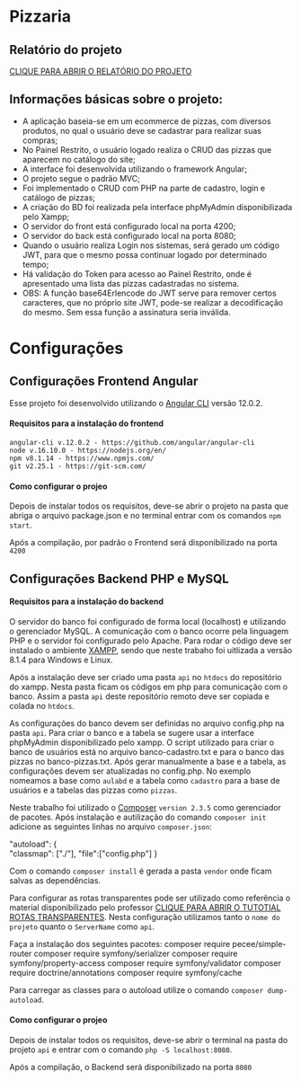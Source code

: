 # Pizzaria

## Relatório do projeto

[CLIQUE PARA ABRIR O RELATÓRIO DO PROJETO](https://docs.google.com/document/d/137GubXS3HyKLAk3oGIvqLc2T_CFyy_A9/edit?usp=sharing&ouid=115879622815069047243&rtpof=true&sd=true)

## Informações básicas sobre o projeto:

  - A aplicação baseia-se em um ecommerce de pizzas, com diversos produtos, no qual o usuário deve se cadastrar para realizar suas compras;  
  - No Painel Restrito, o usuário logado realiza o CRUD das pizzas que aparecem no catálogo do site; 
  - A interface foi desenvolvida utilizando o framework Angular;
  - O projeto segue o padrão MVC;
  - Foi implementado o CRUD com PHP na parte de cadastro, login e catálogo de pizzas;
  - A criação do BD foi realizada pela interface phpMyAdmin disponibilizada pelo Xampp;
  - O servidor do front está configurado local na porta 4200;
  - O servidor do back está configurado local na porta 8080;
  - Quando o usuário realiza Login nos sistemas, será gerado um código JWT, para que o mesmo possa continuar logado por determinado tempo;
  - Há validação do Token para acesso ao Painel Restrito, onde é apresentado uma lista das pizzas cadastradas no sistema. 
  - OBS: A função base64Erlencode do JWT serve para remover certos caracteres, que no próprio site JWT, pode-se realizar a decodificação do mesmo. Sem essa função a assinatura seria inválida.

# Configurações

## Configurações Frontend Angular 

Esse projeto foi desenvolvido utilizando o [Angular CLI](https://github.com/angular/angular-cli) versão 12.0.2.

#### Requisitos para a instalação do frontend

    angular-cli v.12.0.2 - https://github.com/angular/angular-cli
    node v.16.10.0 - https://nodejs.org/en/
    npm v8.1.14 - https://www.npmjs.com/
    git v2.25.1 - https://git-scm.com/
    
#### Como configurar o projeo

Depois de instalar todos os requisitos, deve-se abrir o projeto na pasta que abriga o arquivo package.json e no terminal entrar com os comandos `npm start`.

Após a compilação, por padrão o Frontend será disponibilizado na porta `4200`

## Configurações Backend PHP e MySQL

#### Requisitos para a instalação do backend
O servidor do banco foi configurado de forma local (localhost) e utilizando o gerenciador MySQL. A comunicação com o banco ocorre pela linguagem PHP e o servidor foi configurado pelo Apache. Para rodar o código deve ser instalado o ambiente [XAMPP](https://www.apachefriends.org/index.html), sendo que neste trabaho foi uitlizada a versão 8.1.4 para Windows e Linux.


Após a instalação deve ser criado uma pasta `api` no `htdocs` do repositório do xampp. Nesta pasta ficam os códigos em php para comunicação com o banco. Assim a pasta `api` deste repositório remoto deve ser copiada e colada no `htdocs`. 

As configurações do banco devem ser definidas no arquivo config.php na pasta `api`. Para criar o banco e a tabela se sugere usar a interface phpMyAdmin disponibilizado pelo xampp. O script utilizado para criar o banco de usuários está no arquivo banco-cadastro.txt e para o banco das pizzas no banco-pizzas.txt. Após gerar manualmente a base e a tabela, as configurações devem ser atualizadas no config.php. No exemplo nomeamos a base como `aulabd` e a tabela como `cadastro` para a base de usuários e a tabelas das pizzas como `pizzas`.

Neste trabalho foi utilizado o [Composer](https://getcomposer.org/) `version 2.3.5` como gerenciador de pacotes. Após instalação e autilização do comando `composer init` adicione as seguintes linhas no arquivo `composer.json`:

  "autoload": {     
          "classmap": ["./"],
          "file":["config.php"]
      }

Com o comando `composer install` é gerada a pasta `vendor` onde ficam salvas as dependências. 

Para configurar as rotas transparentes pode ser utilizado como referência o material disponibilizado pelo professor 
[CLIQUE PARA ABRIR O TUTOTIAL ROTAS TRANSPARENTES](https://drive.google.com/file/d/1Ab_Kl0K8bg_8Y3PVRcqtMHtyOq9k1MCt/view?usp=sharing). Nesta configuração utilizamos tanto o `nome do projeto` quanto o `ServerName` como `api`.

Faça a instalação dos seguintes pacotes: 
  composer require pecee/simple-router
  composer require symfony/serializer
  composer require symfony/property-access
  composer require symfony/validator
  composer require doctrine/annotations
  composer require symfony/cache

Para carregar as classes para o autoload utilize o comando `composer dump-autoload`.

#### Como configurar o projeo

Depois de instalar todos os requisitos, deve-se abrir o terminal na pasta do projeto `api` e entrar com o comando `php -S localhost:8080`.

Após a compilação, o Backend será disponibilizado na porta `8080`

